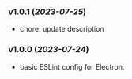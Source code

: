 ### v1.0.1 (_2023-07-25_)

- chore: update description

### v1.0.0 (_2023-07-24_)

- basic ESLint config for Electron.
